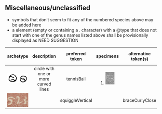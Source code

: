 ## Miscellaneous/unclassified
- symbols that don’t seem to fit any of the numbered species above may be added here
- a <g> element (empty or containing a . character) with a @type that does not start with one of the genus names listed above shall be provisionally displayed as NEED SUGGESTION

|archetype|description|preferred token|specimens|alternative token(s)|remarks, clipping source|
|:-----:|:-----:|:-----:|:-----:|:-----:|:-----:|
|![Image](images/image59.jpg)|circle with one or more curved lines|tennisBall|1. ![Image](images/image54.png)||1. Wurudu Kidul, Java, 929 CE|
|![Image](images/image74.png)||squiggleVertical||braceCurlyClose||

